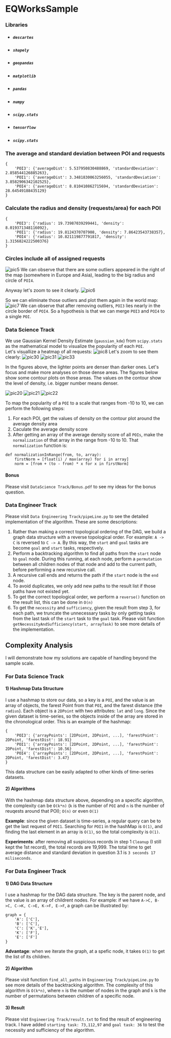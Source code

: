 # EQWorksSample

### Libraries

- ##### `descartes`
- ##### `shapely`
- ##### `geopandas`
- ##### `matplotlib`
- ##### `pandas`
- ##### `numpy`
- ##### `scipy.stats`
- ##### `tensorflow`
- ##### `scipy.stats`

### The average and standard deviation between POI and requests

```
{
    'POI3': {'averageDist': 5.537950830488869, 'standardDeviation': 2.858544126885263}, 
    'POI1': {'averageDist': 3.3481830063256055, 'standardDeviation': 3.8582906342102525}, 
    'POI4': {'averageDist': 8.810410862715694, 'standardDeviation': 28.64549188435129}
}
```

### Calculate the radius and density (requests/area) for each POI

```
{
    'POI3': {'radius': 19.73987039299441, 'density': 8.019371348116092}, 
    'POI1': {'radius': 19.8124370707908, 'density': 7.86423543738357}, 
    'POI4': {'radius': 10.821119877791817, 'density': 1.3156824222500376}
}
```

### Circles include all of assigned requests

![pic5](https://user-images.githubusercontent.com/15681805/73040642-555d1900-3e28-11ea-9c56-78cb3deb0dee.png)
We can observe that there are some outliers appeared in the right of the map (somewhere in Europe and Asia), leading to the big radius and circle of `POI4`.


Anyway let's zoom to see it clearly.
![pic6](https://user-images.githubusercontent.com/15681805/73040662-6efe6080-3e28-11ea-8949-7f7d03518311.png)

So we can eliminate those outliers and plot them again in the world map:
![pic7](https://user-images.githubusercontent.com/15681805/73127086-388c2700-3f89-11ea-8149-afd4e56dcc11.png)
We can observe that after removing outliers, `POI3` lies nearly in the circle border of `POI4`.  So a hypothesis is that we can merge `POI3` and `POI4` to a single `POI`. 

### Data Science Track
We use Gaussian Kernel Density Estimate (`gaussian_kde`) from `scipy.stats` as the mathematical model to visualize the popularity of each `POI`.  
Let's visuallize a heatmap of all requests:
![pic8](https://user-images.githubusercontent.com/15681805/73141484-7739e400-4052-11ea-84db-47a2ed1f771b.png)
Let's zoom to see them clearly:
![pic30](https://user-images.githubusercontent.com/15681805/73141461-38a42980-4052-11ea-9b4f-d71d851fe3b2.png)
![pic31](https://user-images.githubusercontent.com/15681805/73141462-38a42980-4052-11ea-8dda-1dfa2878e4b4.png)
![pic33](https://user-images.githubusercontent.com/15681805/73141463-38a42980-4052-11ea-8382-01c6e8aad256.png)

In the figures above, the lighter points are denser than darker ones.  Let's focus and make more analyses on those dense areas.
The figures below show some contour plots on those areas.  The values on the contour show the level of density, i.e. bigger number means denser.


![pic20](https://user-images.githubusercontent.com/15681805/73128370-8b230e80-3f9c-11ea-9eaf-3c3d0fc162b5.png)
![pic21](https://user-images.githubusercontent.com/15681805/73128371-8b230e80-3f9c-11ea-9274-2ca8e11590ab.png)
![pic22](https://user-images.githubusercontent.com/15681805/73128372-8bbba500-3f9c-11ea-8825-fded6230dd38.png)

To map the popularity of a `POI` to a scale that ranges from -10 to 10, we can perform the following steps:
1) For each POI, get the values of density on the contour plot around the average density area
2) Caculate the average density score
3) After getting an array of the average density score of all `POIs`, make the `normalization` of that array in the range from -10 to 10.  That `normalization` function is:
```
def normalizationInRange(from, to, array):
    firstNorm = [float(i) / max(array) for i in array]
    norm = [from + (to - from) * x for x in firstNorm]
```
#### Bonus
Please visit `DataScience Track/Bonus.pdf` to see my ideas for the bonus question.
### Data Engineer Track
Please visit `Data Engineering Track/pipeLine.py` to see the detailed implementation of the algorithm.  These are some descriptions:
1. Rather than making a correct topological ordering of the DAG, we build a graph data structure with a reverse topological order.  For example: `A -> C` is reversed to `C -> A`.  By this way, the `start` and `goal` tasks are become `goal` and `start` tasks, respectively.
2. Perform a backtracking algorithm to find all paths from the `start` node to `goal` node.  During this running, at each node, perform a `permutation` between all children nodes of that node and add to the current path, before performing a new recursive call.
3. A recursive call ends and returns the path if the `start` node is the `end` node.
4. To avoid duplicates, we only add new paths to the result list if those paths have not existed yet.
5. To get the correct topological order, we perform a `reverse()` function on the result list, this can be done in `O(n)`
6. To get the `necessity` and `sufficiency`, given the result from step 3, for each path, we truncate the unnecessary tasks by only getting tasks from the last task of the `start` task to the `goal` task.  Please visit function `getNecessityAndSufficiency(start, arrayTask)` to see more details of the implementation. 

## Complexity Analysis
I will demonstrate how my solutions are capable of handling beyond the sample scale.

### For Data Science Track
#### 1) Hashmap Data Structure
I use a hashmap to store our data, so a key is a `POI`, and the value is an array of objects, the farest Point from that `POI`, and the farest distance (the `radius`).  Each object is a `2DPoint` with two attributes: `lat` and `long`.  Since the given dataset is time-series, so the objects inside of the array are stored in the chronological order.
This is an example of the hashmap:
```
{
    'POI3': {'arrayPoints': [2DPoint, 2DPoint, ...], 'farestPoint': 2DPoint, 'farestDist': 18.91}
    'POI1': {'arrayPoints': [2DPoint, 2DPoint, ...], 'farestPoint': 2DPoint, 'farestDist': 10.56}
    'POI4': {'arrayPoints': [2DPoint, 2DPoint, ...], 'farestPoint': 2DPoint, 'farestDist': 3.47}
}
```
This data structure can be easily adapted to other kinds of time-series datasets.
#### 2) Algorithms
With the hashmap data structure above, depending on a specific algorithm, the complexity can be `O(k*n)` (`k` is the number of `POI` and `n` is the number of reuqests around that POI); `O(n)` or even `O(1)`

**Example**: since the given dataset is time-series, a regular query can be to get the last request of `POI1`.  Searching for `POI1` in the hashMap is `O(1)`, and finding the last element in an array is `O(1)`, so the total complexity is `O(1)`.

**Experiments**: after removing all suspicious records in step 1 `Cleanup` (I still kept the 1st record), the total records are 19,999.  The total time to get average distance and standard deviation in question 3.1 is `3 seconds 17 miliseconds`.

### For Data Engineer Track
#### 1) DAG Data Structure
I use a hashmap for the DAG data structure.  The key is the parent node, and the value is an array of childrent nodes.  For example: if we have `A->C, B->C, C->K, C->E, K->F, E->F`, a graph can be illustrated by:
```
graph = {
    'A': ['C'],
    'B': ['C'],
    'C': ['K','E'],
    'K': ['F'],
    'E': ['F']
}
```
**Advantage**: when we iterate the graph, at a spefic node, it takes `O(1)` to get the list of its children.
#### 2) Algorithm
Please visit function `find_all_paths` in `Engineering Track/pipeLine.py` to see more details of the backtracking algorithm.  The complexity of this algorithm is `O(k*n)`, where `n` is the number of nodes in the graph and `k` is the number of permutations between children of a specific node. 

#### 3) Result
Please vist `Engineering Track/result.txt` to find the result of engineering track.  I have added `starting task: 73,112,97` and `goal task: 36` to test the necessity and sufficiency of the algorithm.
